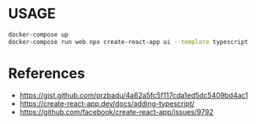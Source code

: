 # USAGE

```bash
docker-compose up
docker-compose run web npx create-react-app ui --template typescript
```

# References
- https://gist.github.com/przbadu/4a62a5fc5f117cda1ed5dc5409bd4ac1
- https://create-react-app.dev/docs/adding-typescript/
- https://github.com/facebook/create-react-app/issues/9792
